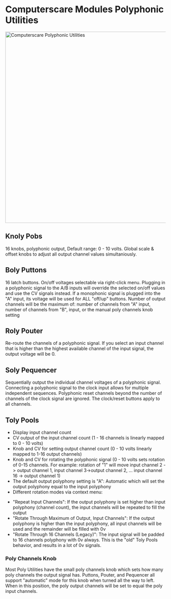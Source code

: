 # Computerscare Modules Polyphonic Utilities
<img src="https://github.com/freddyz/computerscare-vcv-modules/blob/master/doc/computerscare-poly-utilities.png" width="600" alt="Computerscare Polyphonic Utilities" />

## Knoly Pobs

16 knobs, polyphonic output, Default range: 0 - 10 volts.  Global scale & offset knobs to adjust all output channel values simultaniously.


## Boly Puttons

16 latch buttons.  On/off voltages selectable via right-click menu.  Plugging in a polyphonic signal to the A/B inputs will override the selected on/off values and use the CV signals instead.  If a monophonic signal is plugged into the "A" input, its voltage will be used for ALL "off/up" buttons.  Number of output channels will be the maximum of: number of channels from "A" input, number of channels from "B", input, or the manual poly channels knob setting


## Roly Pouter

Re-route the channels of a polyphonic signal.  If you select an input channel that is higher than the highest available channel of the input signal, the output voltage will be 0.


## Soly Pequencer

Sequentially output the individual channel voltages of a polyphonic signal.  Connecting a polyphonic signal to the clock input allows for multiple independent sequences.  Polyphonic reset channels beyond the number of channels of the clock signal are ignored.  The clock/reset buttons apply to all channels.


## Toly Pools

* Display input channel count
* CV output of the input channel count (1 - 16 channels is linearly mapped to 0 - 10 volts)
* Knob and CV for setting output channel count (0 - 10 volts linearly mapped to 1-16 output channels)
* Knob and CV for rotating the polyphonic signal (0 - 10 volts sets rotation of 0-15 channels.  For example: rotation of "1" will move input channel 2 -> output channel 1, input channel 3->output channel 2, ...  input channel 16 -> output channel 1)
* The default output polyphony setting is "A": Automatic which will set the output polyphony equal to the input polyphony
* Different rotation modes via context menu:
- "Repeat Input Channels": If the output polyphony is set higher than input polyphony (channel count), the input channels will be repeated to fill the output
- "Rotate Through Maximum of Output, Input Channels": If the output polyphony is higher than the input polyphony, all input channels will be used and the remainder will be filled with 0v
- "Rotate Through 16 Channels (Legacy)": The input signal will be padded to 16 channels polyphony with 0v always.  This is the "old" Toly Pools behavior, and results in a lot of 0v signals.


### Poly Channels Knob
Most Poly Utilities have the small poly channels knob which sets how many poly channels the output signal has.  Puttons, Pouter, and Pequencer all support "automatic" mode for this knob when turned all the way to left.  When in this position, the poly output channels will be set to equal the poly input channels.
